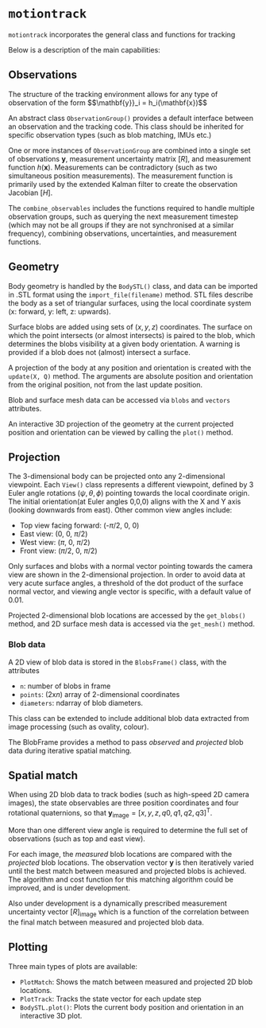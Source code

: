 # `motiontrack`

`motiontrack` incorporates the general class and functions for tracking 

Below is a description of the main capabilities:

## Observations

The structure of the tracking environment allows for any type of observation of
the form 
$$\mathbf{y}}_i = h_i(\mathbf{x})$$

An abstract class `ObservationGroup()` provides a default interface between an
observation and the tracking code. This class should be inherited for specific
observation types (such as blob matching, IMUs etc.)

One or more instances of `ObservationGroup` are combined into a single set of
observations $\mathbf{y}$, measurement uncertainty matrix $[R]$, and measurement
function $h(\mathbf{x})$. Measurements can be contradictory (such as two
simultaneous position measurements). The measurement function is primarily
used by the extended Kalman filter to create the observation Jacobian $[H]$.

The `combine_observables` includes the functions required to handle multiple
observation groups, such as querying the next measurement timestep (which may
not be all groups if they are not synchronised at a similar frequency),
combining observations, uncertainties, and measurement functions. 

## Geometry

Body geometry is handled by the `BodySTL()` class, and data can be imported in .STL format using the `import_file(filename)`
method. STL files describe the body as a set of triangular surfaces, using the
local coordinate system (x: forward, y: left, z: upwards).

Surface blobs are added using sets of $(x,y,z)$ coordinates. The surface on which
the point intersects (or almost intersects) is paired to the blob, which
determines the blobs visibility at a given body orientation. A warning is
provided if a blob does not (almost) intersect a surface.

A projection of the body at any position and orientation is created with the
`update(X, Q)` method. The arguments are absolute position and
orientation from the original position, not from the last update position.

Blob and surface mesh data can be accessed via `blobs` and `vectors`
attributes.

An interactive 3D projection of the geometry at the current projected position
and orientation can be viewed by calling the `plot()` method. 

## Projection

The 3-dimensional body can be projected onto any 2-dimensional viewpoint. 
Each `View()` class represents a different viewpoint, defined by 3 Euler angle
rotations  $(\psi, \theta, \phi)$ pointing towards the local coordinate origin. 
The initial orientation(at Euler angles 0,0,0) aligns with the X and Y axis 
(looking downwards from east). Other common view angles include:
- Top view facing forward: (-$\pi$/2, 0, 0)
- East view: (0, 0, $\pi$/2)
- West view: ($\pi$, 0, $\pi$/2)
- Front view: ($\pi$/2, 0, $\pi$/2)

Only surfaces and blobs with a normal vector pointing towards the camera view
are shown in the 2-dimensional projection. In order to avoid data at very acute
surface angles, a threshold of the dot product of the surface normal vector, and
viewing angle vector is specific, with a default value of 0.01. 

Projected 2-dimensional blob locations are accessed by the `get_blobs()` method,
and 2D surface mesh data is accessed via the `get_mesh()` method. 

### Blob data

A 2D view of blob data is stored in the `BlobsFrame()` class, with the attributes
- `n`: number of blobs in frame
- `points`: (2x$n$) array of 2-dimensional coordinates
- `diameters`: ndarray of blob diameters.

This class can be extended to include additional blob data extracted from image
processing (such as ovality, colour). 

The BlobFrame provides a method to pass *observed* and *projected* blob data
during iterative spatial matching. 

## Spatial match

When using 2D blob data to track bodies (such as high-speed 2D camera images),
the state observables are three position coordinates and four rotational
quaternions, so that $\mathbf{y}_\mathrm{image} = [x, y, z, q0, q1, q2, q3]^\mathrm{T}$. 

More than one different view angle is required to determine the full set of
observations (such as top and east view).

For each image, the *measured* blob locations are compared with the *projected* 
blob locations. The observation vector $\mathbf{y}$ is then iteratively varied until
the best match between measured and projected blobs is achieved. The
algorithm and cost function for this matching algorithm could be improved, and
is under development. 

Also under development is a dynamically prescribed measurement uncertainty
vector $[R]_\mathrm{image}$ which is a function of the correlation between the
final match between measured and projected blob data. 

## Plotting

Three main types of plots are available:
- `PlotMatch`: Shows the match between measured and projected 2D blob locations.
- `PlotTrack`: Tracks the state vector for each update step
- `BodySTL.plot()`: Plots the current body position and orientation in an
    interactive 3D plot.






